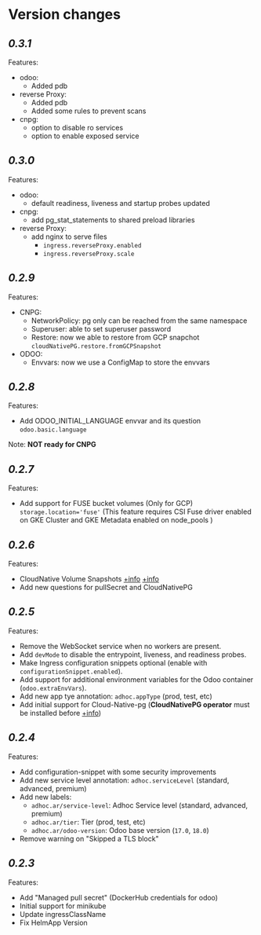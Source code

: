# Version changes

## *0.3.1*

Features:

- odoo:
  - Added pdb
- reverse Proxy:
  - Added pdb
  - Added some rules to prevent scans
- cnpg:
  - option to disable ro services
  - option to enable exposed service

## *0.3.0*

Features:

- odoo:
  - default readiness, liveness and startup probes updated
- cnpg:
  - add pg_stat_statements to shared preload libraries
- reverse Proxy:
  - add nginx to serve files
    - `ingress.reverseProxy.enabled`
    - `ingress.reverseProxy.scale`

## *0.2.9*

Features:

- CNPG:
  - NetworkPolicy: pg only can be reached from the same namespace
  - Superuser: able to set superuser password
  - Restore: now we able to restore from GCP snapchot `cloudNativePG.restore.fromGCPSnapshot`
- ODOO:
  - Envvars: now we use a ConfigMap to store the envvars

## *0.2.8*

Features:

- Add ODOO_INITIAL_LANGUAGE envvar and its question `odoo.basic.language`

Note: **NOT ready for CNPG**

## *0.2.7*

Features:

- Add support for FUSE bucket volumes (Only for GCP) `storage.location='fuse'`
  (This feature requires CSI Fuse driver enabled on GKE Cluster and GKE Metadata enabled on node_pools )

## *0.2.6*

Features:

- CloudNative Volume Snapshots [+info](https://cloudnative-pg.io/documentation/1.22/backup/#object-stores-or-volume-snapshots-which-one-to-use) [+info](https://cloudnative-pg.io/documentation/1.22/backup_volumesnapshot/)
- Add new questions for pullSecret and CloudNativePG

## *0.2.5*

Features:

- Remove the WebSocket service when no workers are present.
- Add `devMode` to disable the entrypoint, liveness, and readiness probes.
- Make Ingress configuration snippets optional (enable with `configurationSnippet.enabled`).
- Add support for additional environment variables for the Odoo container (`odoo.extraEnvVars`).
- Add new app tye annotation: `adhoc.appType` (prod, test, etc)
- Add initial support for Cloud-Native-pg (**CloudNativePG operator** must be installed before [+info](https://github.com/cloudnative-pg/charts))

## *0.2.4*

Features:

- Add configuration-snippet with some security improvements
- Add new service level annotation: `adhoc.serviceLevel` (standard, advanced, premium)
- Add new labels:
  - `adhoc.ar/service-level`: Adhoc Service level (standard, advanced, premium)
  - `adhoc.ar/tier`: Tier (prod, test, etc)
  - `adhoc.ar/odoo-version`: Odoo base version (`17.0`, `18.0`)
- Remove warning on "Skipped a TLS block"

## *0.2.3*

Features:

- Add "Managed pull secret" (DockerHub credentials for odoo)
- Initial support for minikube
- Update ingressClassName
- Fix HelmApp Version
